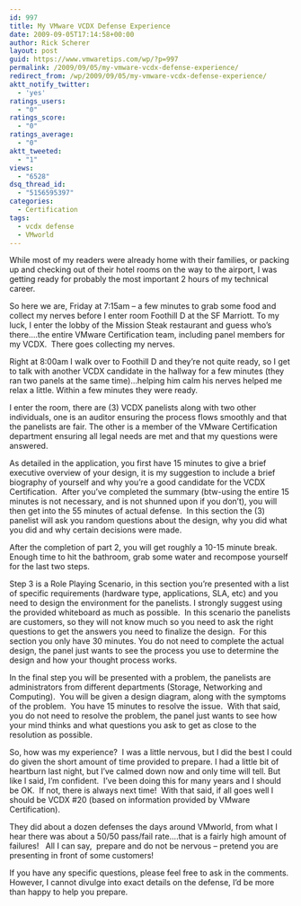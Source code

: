 ```yaml
---
id: 997
title: My VMware VCDX Defense Experience
date: 2009-09-05T17:14:58+00:00
author: Rick Scherer
layout: post
guid: https://www.vmwaretips.com/wp/?p=997
permalink: /2009/09/05/my-vmware-vcdx-defense-experience/
redirect_from: /wp/2009/09/05/my-vmware-vcdx-defense-experience/
aktt_notify_twitter:
  - 'yes'
ratings_users:
  - "0"
ratings_score:
  - "0"
ratings_average:
  - "0"
aktt_tweeted:
  - "1"
views:
  - "6528"
dsq_thread_id:
  - "5156595397"
categories:
  - Certification
tags:
  - vcdx defense
  - VMworld
---
```

While most of my readers were already home with their families, or packing up and checking out of their hotel rooms on the way to the airport, I was getting ready for probably the most important 2 hours of my technical career.

So here we are, Friday at 7:15am &#8211; a few minutes to grab some food and collect my nerves before I enter room Foothill D at the SF Marriott. To my luck, I enter the lobby of the Mission Steak restaurant and guess who&#8217;s there&#8230;.the entire VMware Certification team, including panel members for my VCDX.  There goes collecting my nerves.

Right at 8:00am I walk over to Foothill D and they&#8217;re not quite ready, so I get to talk with another VCDX candidate in the hallway for a few minutes (they ran two panels at the same time)&#8230;helping him calm his nerves helped me relax a little. Within a few minutes they were ready.

I enter the room, there are (3) VCDX panelists along with two other individuals, one is an auditor ensuring the process flows smoothly and that the panelists are fair. The other is a member of the VMware Certification department ensuring all legal needs are met and that my questions were answered.

As detailed in the application, you first have 15 minutes to give a brief executive overview of your design, it is my suggestion to include a brief biography of yourself and why you&#8217;re a good candidate for the VCDX Certification.  After you&#8217;ve completed the summary (btw-using the entire 15 minutes is not necessary, and is not shunned upon if you don&#8217;t), you will then get into the 55 minutes of actual defense.  In this section the (3) panelist will ask you random questions about the design, why you did what you did and why certain decisions were made.

After the completion of part 2, you will get roughly a 10-15 minute break.  Enough time to hit the bathroom, grab some water and recompose yourself for the last two steps.

Step 3 is a Role Playing Scenario, in this section you&#8217;re presented with a list of specific requirements (hardware type, applications, SLA, etc) and you need to design the environment for the panelists. I strongly suggest using the provided whiteboard as much as possible.  In this scenario the panelists are customers, so they will not know much so you need to ask the right questions to get the answers you need to finalize the design.  For this section you only have 30 minutes. You do not need to complete the actual design, the panel just wants to see the process you use to determine the design and how your thought process works.

In the final step you will be presented with a problem, the panelists are administrators from different departments (Storage, Networking and Computing).  You will be given a design diagram, along with the symptoms of the problem.  You have 15 minutes to resolve the issue.  With that said, you do not need to resolve the problem, the panel just wants to see how your mind thinks and what questions you ask to get as close to the resolution as possible.

So, how was my experience?  I was a little nervous, but I did the best I could do given the short amount of time provided to prepare. I had a little bit of heartburn last night, but I&#8217;ve calmed down now and only time will tell. But like I said, I&#8217;m confident.  I&#8217;ve been doing this for many years and I should be OK.  If not, there is always next time!  With that said, if all goes well I should be VCDX #20 (based on information provided by VMware Certification).

They did about a dozen defenses the days around VMworld, from what I hear there was about a 50/50 pass/fail rate&#8230;.that is a fairly high amount of failures!   All I can say,  prepare and do not be nervous &#8211; pretend you are presenting in front of some customers!

If you have any specific questions, please feel free to ask in the comments.  However, I cannot divulge into exact details on the defense, I&#8217;d be more than happy to help you prepare.